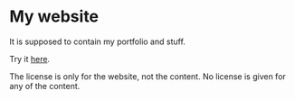 # My website
It is supposed to contain my portfolio and stuff.

Try it [here](https://jossomjod.github.io/index.html).

The license is only for the website, not the content.
No license is given for any of the content.
